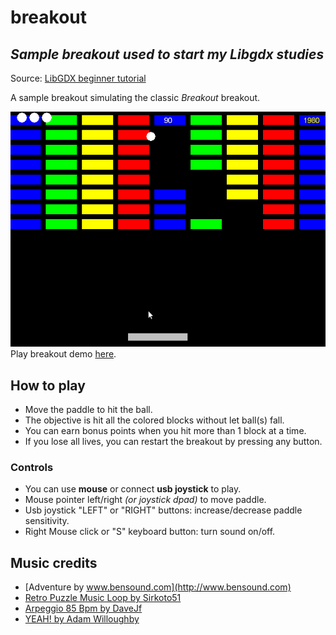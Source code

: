 # breakout
## _Sample breakout used to start my Libgdx studies_

Source: [LibGDX beginner tutorial](https://colourtann.github.io/HelloLibgdx/index.html)

A sample breakout simulating the classic _Breakout_ breakout.

![breakout play](imgs/breakout.gif)
Play breakout demo [here](https://floating-journey-88026.herokuapp.com/).


## How to play
* Move the paddle to hit the ball.
* The objective is hit all the colored blocks without let ball(s) fall.
* You can earn bonus points when you hit more than 1 block at a time.
* If you lose all lives, you can restart the breakout by pressing any button.

### Controls
* You can use **mouse** or connect **usb joystick** to play.
* Mouse pointer left/right _(or joystick dpad)_ to move paddle.
* Usb joystick "LEFT" or "RIGHT" buttons: increase/decrease paddle sensitivity.
* Right Mouse click or "S" keyboard button: turn sound on/off.

## Music credits
* [Adventure by www.bensound.com](http://www.bensound.com)
* [Retro Puzzle Music Loop by Sirkoto51](https://soundcloud.com/sirkoto51)
* [Arpeggio 85 Bpm by DaveJf](http://flavioconcini.altervista.org)
* [YEAH! by Adam Willoughby](https://freesound.org/people/shortiefoeva2/)
